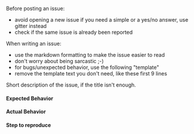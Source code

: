 Before posting an issue:
 - avoid opening a new issue if you need a simple or a yes/no answer, use gitter instead
 - check if the same issue is already been reported

When writing an issue:
 - use the markdown formatting to make the issue easier to read
 - don't worry about being sarcastic ;-)
 - for bugs/unexpected behavior, use the following "template"
 - remove the template text you don't need, like these first 9 lines


Short description of the issue, if the title isn't enough.

#### Expected Behavior


#### Actual Behavior


#### Step to reproduce
